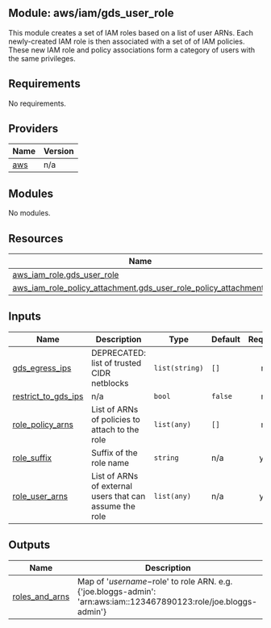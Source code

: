 ## Module: aws/iam/gds\_user\_role

This module creates a set of IAM roles based on a list of user ARNs.
Each newly-created IAM role is then associated with a set of of IAM policies.
These new IAM role and policy associations form a category of users with the
same privileges.

## Requirements

No requirements.

## Providers

| Name | Version |
|------|---------|
| <a name="provider_aws"></a> [aws](#provider\_aws) | n/a |

## Modules

No modules.

## Resources

| Name | Type |
|------|------|
| [aws_iam_role.gds_user_role](https://registry.terraform.io/providers/hashicorp/aws/latest/docs/resources/iam_role) | resource |
| [aws_iam_role_policy_attachment.gds_user_role_policy_attachments](https://registry.terraform.io/providers/hashicorp/aws/latest/docs/resources/iam_role_policy_attachment) | resource |

## Inputs

| Name | Description | Type | Default | Required |
|------|-------------|------|---------|:--------:|
| <a name="input_gds_egress_ips"></a> [gds\_egress\_ips](#input\_gds\_egress\_ips) | DEPRECATED: list of trusted CIDR netblocks | `list(string)` | `[]` | no |
| <a name="input_restrict_to_gds_ips"></a> [restrict\_to\_gds\_ips](#input\_restrict\_to\_gds\_ips) | n/a | `bool` | `false` | no |
| <a name="input_role_policy_arns"></a> [role\_policy\_arns](#input\_role\_policy\_arns) | List of ARNs of policies to attach to the role | `list(any)` | `[]` | no |
| <a name="input_role_suffix"></a> [role\_suffix](#input\_role\_suffix) | Suffix of the role name | `string` | n/a | yes |
| <a name="input_role_user_arns"></a> [role\_user\_arns](#input\_role\_user\_arns) | List of ARNs of external users that can assume the role | `list(any)` | n/a | yes |

## Outputs

| Name | Description |
|------|-------------|
| <a name="output_roles_and_arns"></a> [roles\_and\_arns](#output\_roles\_and\_arns) | Map of '$username-$role' to role ARN. e.g. {'joe.bloggs-admin': 'arn:aws:iam::123467890123:role/joe.bloggs-admin'} |

